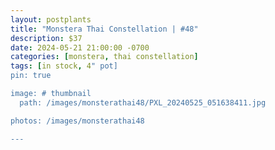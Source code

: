 ```yaml
---
layout: postplants
title: "Monstera Thai Constellation | #48"
description: $37
date: 2024-05-21 21:00:00 -0700
categories: [monstera, thai constellation]
tags: [in stock, 4" pot]
pin: true

image: # thumbnail
  path: /images/monsterathai48/PXL_20240525_051638411.jpg

photos: /images/monsterathai48

---
```

